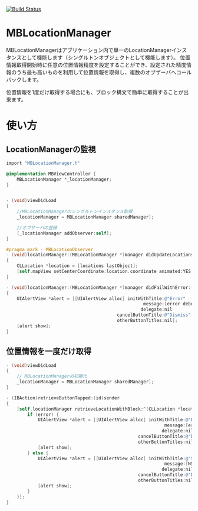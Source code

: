 [![Build Status](https://travis-ci.org/key/MBLocationManager.svg?branch=develop)](https://travis-ci.org/key/MBLocationManager)

MBLocationManager
=================

MBLocationManagerはアプリケーション内で単一のLocationManagerインスタンスとして機能します（シングルトンオブジェクトとして機能します）。
位置情報取得開始時に任意の位置情報精度を設定することができ、設定された精度情報のうち最も高いものを利用して位置情報を取得し、複数のオブザーバへコールバックします。

位置情報を1度だけ取得する場合にも、ブロック構文で簡単に取得することが出来ます。


# 使い方

## LocationManagerの監視

```objectivec
import "MBLocationManager.h"

@implementation MBViewController {
	MBLocationManager *_locationManager;
}


- (void)viewDidLoad
{
	//MBLocationManagerのシングルトンインスタンス取得
	_locationManager = MBLocationManager sharedManager];

	//オブザーバの登録
	[_locationManager addObserver:self];
}

#pragma mark - MBLocationObserver
- (void)locationManager:(MBLocationManager *)manager didUpdateLocations:(NSArray *)locations
{
    CLLocation *location = [locations lastObject];
    [self.mapView setCenterCoordinate:location.coordinate animated:YES];
}

- (void)locationManager:(MBLocationManager *)manager didFailWithError:(NSError *)error
{
    UIAlertView *alert = [[UIAlertView alloc] initWithTitle:@"Error"
                                                    message:[error debugDescription]
                                                   delegate:nil
                                          cancelButtonTitle:@"Dismiss"
                                          otherButtonTitles:nil];
    [alert show];
}
```

## 位置情報を一度だけ取得

```objectivec
- (void)viewDidLoad
{
	// MBLocationManagerの初期化
	_locationManager = MBLocationManager sharedManager];
}

- (IBAction)retrieveButtonTapped:(id)sender
{
    [self.locationManager retrieveLocationWithBlock:^(CLLocation *location, NSError *error) {
        if (error) {
            UIAlertView *alert = [[UIAlertView alloc] initWithTitle:@"Error"
                                                            message:[error debugDescription]
                                                           delegate:nil
                                                  cancelButtonTitle:@"Dismiss"
                                                  otherButtonTitles:nil];
            [alert show];
        } else {
            UIAlertView *alert = [[UIAlertView alloc] initWithTitle:@"Success"
                                                            message:[NSString stringWithFormat:@"latitude=%f longitude=%f", location.coordinate.latitude, location.coordinate.longitude]
                                                           delegate:nil
                                                  cancelButtonTitle:@"Dismiss"
                                                  otherButtonTitles:nil];
            [alert show];
        }
    }];
}
```
